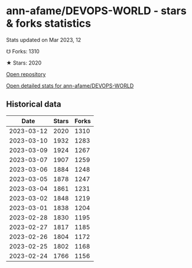 # ann-afame/DEVOPS-WORLD - stars & forks statistics

Stats updated on Mar 2023, 12

☋ Forks: 1310

★ Stars: 2020

[Open repository](https://github.com/ann-afame/DEVOPS-WORLD)

[Open detailed stats for ann-afame/DEVOPS-WORLD](https://reviewgithub.com/rep/ann-afame/DEVOPS-WORLD)

## Historical data
| Date | Stars | Forks |
|------|-------|-------|
| 2023-03-12 | 2020 | 1310 | 
| 2023-03-10 | 1932 | 1283 | 
| 2023-03-09 | 1924 | 1267 | 
| 2023-03-07 | 1907 | 1259 | 
| 2023-03-06 | 1884 | 1248 | 
| 2023-03-05 | 1878 | 1247 | 
| 2023-03-04 | 1861 | 1231 | 
| 2023-03-02 | 1848 | 1219 | 
| 2023-03-01 | 1838 | 1204 | 
| 2023-02-28 | 1830 | 1195 | 
| 2023-02-27 | 1817 | 1185 | 
| 2023-02-26 | 1804 | 1172 | 
| 2023-02-25 | 1802 | 1168 | 
| 2023-02-24 | 1766 | 1156 | 

